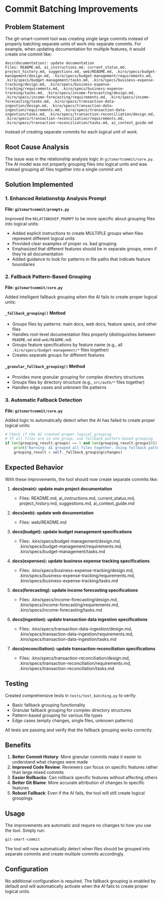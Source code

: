 # Commit Batching Improvements

## Problem Statement

The git-smart-commit tool was creating single large commits instead of properly batching separate units of work into separate commits. For example, when updating documentation for multiple features, it would create one commit like:

```text
docs(documentation): update documentation
Files: README.md, ai_instructions.md, current_status.md, project_history.md, suggestions.md, web/README.md, .kiro/specs/budget-management/design.md, .kiro/specs/budget-management/requirements.md, .kiro/specs/budget-management/tasks.md, .kiro/specs/business-expense-tracking/design.md, .kiro/specs/business-expense-tracking/requirements.md, .kiro/specs/business-expense-tracking/tasks.md, .kiro/specs/income-forecasting/design.md, .kiro/specs/income-forecasting/requirements.md, .kiro/specs/income-forecasting/tasks.md, .kiro/specs/transaction-data-ingestion/design.md, .kiro/specs/transaction-data-ingestion/requirements.md, .kiro/specs/transaction-data-ingestion/tasks.md, .kiro/specs/transaction-reconciliation/design.md, .kiro/specs/transaction-reconciliation/requirements.md, .kiro/specs/transaction-reconciliation/tasks.md, ai_context_guide.md
```

Instead of creating separate commits for each logical unit of work.

## Root Cause Analysis

The issue was in the relationship analysis logic in `gitsmartcommit/core.py`. The AI model was not properly grouping files into logical units and was instead grouping all files together into a single commit unit.

## Solution Implemented

### 1. Enhanced Relationship Analysis Prompt

**File: `gitsmartcommit/prompts.py`**

Improved the `RELATIONSHIP_PROMPT` to be more specific about grouping files into logical units:

- Added explicit instructions to create MULTIPLE groups when files represent different logical units
- Provided clear examples of proper vs. bad grouping
- Emphasized that different features should be in separate groups, even if they're all documentation
- Added guidance to look for patterns in file paths that indicate feature boundaries

### 2. Fallback Pattern-Based Grouping

**File: `gitsmartcommit/core.py`**

Added intelligent fallback grouping when the AI fails to create proper logical units:

#### `_fallback_grouping()` Method

- Groups files by patterns: main docs, web docs, feature specs, and other files
- Handles root-level documentation files properly (distinguishes between `README.md` and `web/README.md`)
- Groups feature specifications by feature name (e.g., all `.kiro/specs/budget-management/*` files together)
- Creates separate groups for different features

#### `_granular_fallback_grouping()` Method

- Provides more granular grouping for complex directory structures
- Groups files by directory structure (e.g., `src/auth/*` files together)
- Handles edge cases and unknown file patterns

### 3. Automatic Fallback Detection

**File: `gitsmartcommit/core.py`**

Added logic to automatically detect when the AI has failed to create proper logical units:

```python
# Check if the AI created proper logical grouping
# If all files are in one group, use fallback pattern-based grouping
if len(grouping_result.groups) == 1 and len(grouping_result.groups[0]) > 3:
    print("Warning: AI grouped all files together. Using fallback pattern-based grouping...")
    grouping_result = self._fallback_grouping(changes)
```

## Expected Behavior

With these improvements, the tool should now create separate commits like:

1. **docs(main): update main project documentation**
   - Files: README.md, ai_instructions.md, current_status.md, project_history.md, suggestions.md, ai_context_guide.md

2. **docs(web): update web documentation**
   - Files: web/README.md

3. **docs(budget): update budget management specifications**
   - Files: .kiro/specs/budget-management/design.md, .kiro/specs/budget-management/requirements.md, .kiro/specs/budget-management/tasks.md

4. **docs(expenses): update business expense tracking specifications**
   - Files: .kiro/specs/business-expense-tracking/design.md, .kiro/specs/business-expense-tracking/requirements.md, .kiro/specs/business-expense-tracking/tasks.md

5. **docs(forecasting): update income forecasting specifications**
   - Files: .kiro/specs/income-forecasting/design.md, .kiro/specs/income-forecasting/requirements.md, .kiro/specs/income-forecasting/tasks.md

6. **docs(ingestion): update transaction data ingestion specifications**
   - Files: .kiro/specs/transaction-data-ingestion/design.md, .kiro/specs/transaction-data-ingestion/requirements.md, .kiro/specs/transaction-data-ingestion/tasks.md

7. **docs(reconciliation): update transaction reconciliation specifications**
   - Files: .kiro/specs/transaction-reconciliation/design.md, .kiro/specs/transaction-reconciliation/requirements.md, .kiro/specs/transaction-reconciliation/tasks.md

## Testing

Created comprehensive tests in `tests/test_batching.py` to verify:

- Basic fallback grouping functionality
- Granular fallback grouping for complex directory structures
- Pattern-based grouping for various file types
- Edge cases (empty changes, single files, unknown patterns)

All tests are passing and verify that the fallback grouping works correctly.

## Benefits

1. **Better Commit History**: More granular commits make it easier to understand what changes were made
2. **Improved Code Review**: Reviewers can focus on specific features rather than large mixed commits
3. **Easier Rollbacks**: Can rollback specific features without affecting others
4. **Better Git Blame**: More accurate attribution of changes to specific features
5. **Robust Fallback**: Even if the AI fails, the tool will still create logical groupings

## Usage

The improvements are automatic and require no changes to how you use the tool. Simply run:

```bash
git-smart-commit
```

The tool will now automatically detect when files should be grouped into separate commits and create multiple commits accordingly.

## Configuration

No additional configuration is required. The fallback grouping is enabled by default and will automatically activate when the AI fails to create proper logical units.

